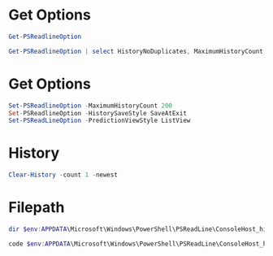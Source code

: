 
# Get Options
```powershell
Get-PSReadlineOption

Get-PSReadlineOption | select HistoryNoDuplicates, MaximumHistoryCount, HistorySearchCursorMovesToEnd, HistorySearchCaseSensitive, HistorySavePath, HistorySaveStyle
```

# Get Options
```powershell
Set-PSReadlineOption -MaximumHistoryCount 200
Set-PSReadlineOption -HistorySaveStyle SaveAtExit
Set-PSReadLineOption -PredictionViewStyle ListView 
```

# History
```powershell
Clear-History -count 1 -newest
```

# Filepath
```powershell
dir $env:APPDATA\Microsoft\Windows\PowerShell\PSReadLine\ConsoleHost_history.txt

code $env:APPDATA\Microsoft\Windows\PowerShell\PSReadLine\ConsoleHost_history.txt
```